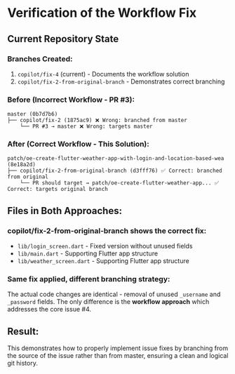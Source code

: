 # Verification of the Workflow Fix

## Current Repository State

### Branches Created:
1. `copilot/fix-4` (current) - Documents the workflow solution
2. `copilot/fix-2-from-original-branch` - Demonstrates correct branching

### Before (Incorrect Workflow - PR #3):
```
master (0b7d7b6) 
├── copilot/fix-2 (1875ac9) ❌ Wrong: branched from master
    └── PR #3 → master ❌ Wrong: targets master
```

### After (Correct Workflow - This Solution):
```
patch/oe-create-flutter-weather-app-with-login-and-location-based-wea (8e18a2d)
├── copilot/fix-2-from-original-branch (d3fff76) ✅ Correct: branched from original
    └── PR should target → patch/oe-create-flutter-weather-app... ✅ Correct: targets original branch
```

## Files in Both Approaches:

### copilot/fix-2-from-original-branch shows the correct fix:
- `lib/login_screen.dart` - Fixed version without unused fields
- `lib/main.dart` - Supporting Flutter app structure  
- `lib/weather_screen.dart` - Supporting Flutter app structure

### Same fix applied, different branching strategy:
The actual code changes are identical - removal of unused `_username` and `_password` fields.
The only difference is the **workflow approach** which addresses the core issue #4.

## Result:
This demonstrates how to properly implement issue fixes by branching from the source of the issue rather than from master, ensuring a clean and logical git history.